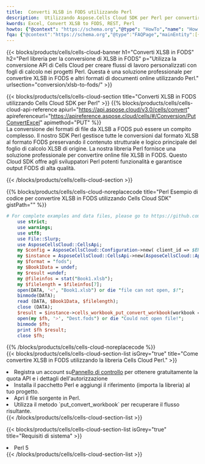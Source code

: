 ```yaml
---
title:  Converti XLSB in FODS utilizzando Perl
description:  Utilizzando Aspose.Cells Cloud SDK per Perl per convertire un file in formato XLSB in un file in formato FODS.
kwords: Excel, Convert XLSB to FODS, REST, Perl
howto: {"@context": "https://schema.org","@type": "HowTo","name": "How to convert XLSB to FODS using the Cells Cloud Perl library.","description": "How to convert XLSB to FODS using the Cells Cloud Perl library.","image": {"@type": "ImageObject"},"url": "/perl/conversion/xlsb-to-fods/","step": [{ "@type": "HowToStep","name": "How to convert XLSB to FODS using the Cells Cloud Perl library. step 1", "image": {"@type": "ImageObject",},"url": "/perl/conversion/xlsb-to-fods/","text": "Register an account at <a href='https://dashboard.aspose.cloud/'>Dashboard</a> to get free API quota & authorization details",},{ "@type": "HowToStep","name": "How to convert XLSB to FODS using the Cells Cloud Perl library. step 1", "image": {"@type": "ImageObject",},"url": "/perl/conversion/xlsb-to-fods/","text": "Install Perl package and add the reference (import the library) to your project.",},{ "@type": "HowToStep","name": "How to convert XLSB to FODS using the Cells Cloud Perl library. step 1", "image": {"@type": "ImageObject",},"url": "/perl/conversion/xlsb-to-fods/","text": "Open the source file in Perl.",},{ "@type": "HowToStep","name": "How to convert XLSB to FODS using the Cells Cloud Perl library. step 1", "image": {"@type": "ImageObject",},"url": "/perl/conversion/xlsb-to-fods/","text": "Use the `put_convert_workbook` method to retrieve the resulting stream.",}, ],"supply": {"@type": "HowToSupply","name": "document"},"tool": [{"@type": "HowToTool","name": "VIM, Visual Studio Code, Eclipse"},{"@type": "HowToTool","name": "Aspose Cells"}],"totalTime": "PT6M"}
fqa: {"@context":"https://schema.org","@type":"FAQPage","mainEntity":[{"@type":"Question","name":"Why convert file formats in C# using REST API?","acceptedAnswer":{"@type":"Answer","text":"Documents are encoded in many ways, and some files may be incompatible with the software you use. To open and read such files, just convert them to appropriate file formats.<br/><ol><li>Install .NET SDK and add the reference (import the library) to your project.</li><li>Open the source file in C# using REST API.</li><li>Call the PutConvertWorkbookRequest() method, passing an output filename with required extension.</li><li>Get the result of conversion as a separate file.</li></ol>"}},{"@type":"Question","name":"What file formats can I convert with your C# library?","acceptedAnswer":{"@type":"Answer","text":"We support a variety of file formats for conversion using .NET library, including XLSX, Excel, xls , PDF, CSV, HTML, Markdown, XML, PNG, JPG, TIFF, Json, TXT and many more."}},{"@type":"Question","name":"What is the maximum allowed file size for conversion using this .NET library?","acceptedAnswer":{"@type":"Answer","text":"There are no file size limits for format conversions using .NET library."}}]}
---
```

{{< blocks/products/cells/cells-cloud-banner h1="Converti XLSB in FODS" h2="Perl libreria per la conversione di XLSB in FODS" p="Utilizza la conversione API di Cells Cloud per creare flussi di lavoro personalizzati con fogli di calcolo nei progetti Perl. Questa è una soluzione professionale per convertire XLSB in FODS e altri formati di documenti online utilizzando Perl." urlsection="conversion/xlsb-to-fods/" >}}

{{< blocks/products/cells/cells-cloud-section title="Converti XLSB in FODS utilizzando Cells Cloud SDK per Perl" >}}
{{% blocks/products/cells/cells-cloud-api-reference apiurl="https://api.aspose.cloud/v3.0/cells/convert" apireferenceurl="https://apireference.aspose.cloud/cells/#/Conversion/PutConvertExcel" apimethod="PUT" %}}
<br/>
La conversione dei formati di file da XLSB a FODS può essere un compito complesso. Il nostro SDK Perl gestisce tutte le conversioni dal formato XLSB al formato FODS preservando il contenuto strutturale e logico principale del foglio di calcolo XLSB di origine. La nostra libreria Perl fornisce una soluzione professionale per convertire online file XLSB in FODS. Questo Cloud SDK offre agli sviluppatori Perl potenti funzionalità e garantisce output FODS di alta qualità.

{{< /blocks/products/cells/cells-cloud-section >}}

{{% blocks/products/cells/cells-cloud-noreplacecode title="Perl Esempio di codice per convertire XLSB in FODS utilizzando Cells Cloud SDK" gistPath="" %}}
 
```perl
# For complete examples and data files, please go to https://github.com/aspose-cells-cloud/aspose-cells-cloud-perl/
    use strict;
    use warnings;
    use utf8; 
    use File::Slurp;
    use AsposeCellsCloud::CellsApi;
    my $config = AsposeCellsCloud::Configuration->new( client_id => $ENV{'ProductClientId'}, client_secret => $ENV{'ProductClientSecret'});
    my $instance = AsposeCellsCloud::CellsApi->new(AsposeCellsCloud::ApiClient->new( $config));
    my $format = "fods";
    my $Book1Data = undef;
    my $result =undef;
    my @fileinfos = stat("Book1.xlsb");
    my $filelength = $fileinfos[7];
    open(DATA, '<', "Book1.xlsb") or die "file can not open, $!";
    binmode(DATA);
    read (DATA, $Book1Data, $filelength);
    close (DATA); 
    $result = $instance->cells_workbook_put_convert_workbook(workbook => $Book1Data, format => $format);
    open(my $fh, '>', "Dest.fods") or die "Could not open file!";
    binmode $fh;
    print $fh $result;
    close $fh;
```
 
{{% /blocks/products/cells/cells-cloud-noreplacecode %}}
<br/>
{{< blocks/products/cells/cells-cloud-section-list isGrey="true" title="Come convertire XLSB in FODS utilizzando la libreria Cells Cloud Perl." >}}
<li> Registra un account su<a href="https://dashboard.aspose.cloud/">Pannello di controllo</a> per ottenere gratuitamente la quota API e i dettagli dell'autorizzazione</li>
<li>Installa il pacchetto Perl e aggiungi il riferimento (importa la libreria) al tuo progetto.</li>
<li>Apri il file sorgente in Perl.</li>
<li>Utilizza il metodo `put_convert_workbook` per recuperare il flusso risultante.</li>
{{< /blocks/products/cells/cells-cloud-section-list >}}

{{< blocks/products/cells/cells-cloud-section-list isGrey="true" title="Requisiti di sistema" >}}
<li>Perl 5</li>
{{< /blocks/products/cells/cells-cloud-section-list >}}
